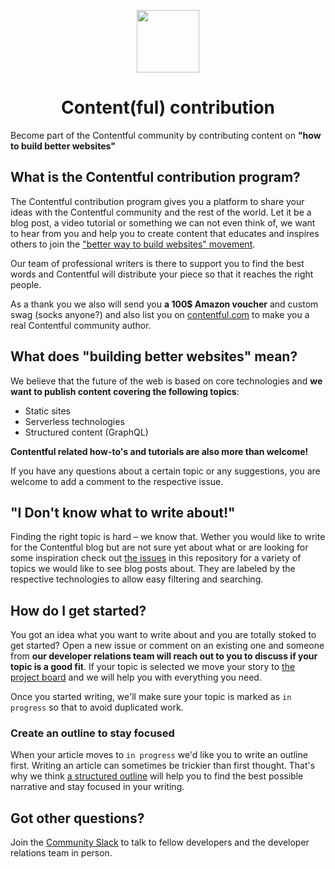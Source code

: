 <p align="center">
<img src="https://www.ctfstatic.com/emailsignature/ctf_logo.png" width="100">
<h1 align="center">Content(ful) contribution</h1>
</p>

Become part of the Contentful community by contributing content on **"how to build better websites"**

## What is the Contentful contribution program?

The Contentful contribution program gives you a platform to share your ideas with the Contentful community and the rest of the world. Let it be a blog post, a video tutorial or something we can not even think of, we want to hear from you and help you to create content that educates and inspires others to join the ["better way to build websites" movement](#what-does-building-better-websites-mean).

Our team of professional writers is there to support you to find the best words and Contentful will distribute your piece so that it reaches the right people.

As a thank you we also will send you **a 100$ Amazon voucher** and custom swag (socks anyone?) and also list you on [contentful.com](https://www.contentful.com) to make you a real Contentful community author.

## What does "building better websites" mean?

We believe that the future of the web is based on core technologies and **we want to publish content covering the following topics**:

- Static sites
- Serverless technologies
- Structured content (GraphQL)

**Contentful related how-to's and tutorials are also more than welcome!**

If you have any questions about a certain topic or any suggestions, you are welcome to add a comment to the respective issue.

## "I Don't know what to write about!"

Finding the right topic is hard – we know that. Wether you would like to write for the Contentful blog but are not sure yet about what or are looking for some inspiration check out [the issues](https://github.com/contentful/contribution-program/issues) in this repository for a variety of topics we would like to see blog posts about. They are labeled by the respective technologies to allow easy filtering and searching.

## How do I get started?

You got an idea what you want to write about and you are totally stoked to get started? Open a new issue or comment on an existing one and someone from **our developer relations team will reach out to you to discuss if your topic is a good fit**. If your topic is selected we move your story to [the project board](https://github.com/contentful/contribution-program/projects/1) and we will help you with everything you need.

Once you started writing, we'll make sure your topic is marked as `in progress` so that to avoid duplicated work.

### Create an outline to stay focused

When your article moves to `in progress` we'd like you to write an outline first. Writing an article can sometimes be trickier than first thought. That's why we think [a structured outline](./OUTLINE.md) will help you to find the best possible narrative and stay focused in your writing.

## Got other questions?

Join the [Community Slack](https://www.contentful.com/slack/) to talk to fellow developers and the developer relations team in person.